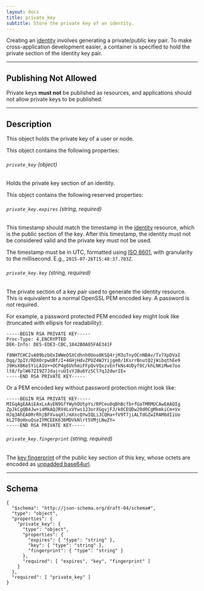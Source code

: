 ```yaml
---
layout: docs
title: private_key
subtitle: Store the private key of an identity.
---
```



Creating an [identity](/core/identity) involves generating a private/public
key pair. To make cross-application development easier, a container is
specified to hold the private section of the identity key pair.

---

## Publishing Not Allowed

Private keys **must not** be published as resources, and applications
should not allow private keys to be published.

---

## Description

This object holds the private key of a user or node.

This object contains the following properties:

###### `private_key` *(object)*

Holds the private key section of an identity.

This object contains the following reserved properties:

###### `private_key.expires` *(string, required)*

This timestamp should match the timestamp in the [identity](/core/identity)
resource, which is the public section of the key. After this timestamp, the
identity must not be considered valid and the private key must not be used.

The timestamp must be in UTC, formatted using [ISO 8601](https://en.wikipedia.org/wiki/ISO_8601),
with granularity to the millisecond. E.g., `2015-07-26T15:48:37.703Z`.

###### `private_key.key` *(string, required)*

The private section of a key pair used to generate the identity resource.
This is equivalent to a normal OpenSSL PEM encoded key. A password is *not*
required.

For example, a password protected PEM encoded key might look like
(truncated with ellipsis for readability):

	-----BEGIN RSA PRIVATE KEY-----
	Proc-Type: 4,ENCRYPTED
	DEK-Info: DES-EDE3-CBC,1842B0A85FAE341F

	f8NHTCHC2vA09bzbOxIWWeO5XCdhnh0Uoo8KSQ4rjM3uTnyOCnNBAv/Tv7XpDVaI
	Dqq/3pIY/RDXOrpwUBf/I+46HjHdvZPUZ4WJYijgm0/1KsrrBnutQ2jWibqthEe9
	J9HsX8Ke5YiLA1U++OCP4g6UVhmiFFpQvVQxzvEnfkNs4UDyf0C/khLNKiMwe7oo
	lt8/fplW67ZI9Z7JdajruUIvYJBu6YzSCl7qJ2dwrIE=
	-----END RSA PRIVATE KEY-----

Or a PEM encoded key without password protection might look like:

	-----BEGIN RSA PRIVATE KEY-----
	MIGqAgEAAiEAxLxAvEN9GfYWyhOUtpYs/RPCeu0qBhBcfb+fUaTMRMUCAwEAAQIg
	ZpJkCgQB4Jw+i4MkAQJRV4LxVYws1J3orXGgvjFJ/k0CEQDw20d0CgMkmkiCm+Vx
	HJq3AhEA0RrRhjBFXvaqXl/mXncQYwIQLiJCQHa+fV9T7jiALTdGZwIRAM8dIiUo
	kL2T0oHxuQseIYMCEEK636MDVkNlrt5VMjLNwZY=
	-----END RSA PRIVATE KEY-----

###### `private_key.fingerprint` *(string, required)*

The [key fingerprint](/core/cryptography#key-fingerprint) of the public key
section of this key, whose octets are encoded as [unpadded base64url][base64].

---

## Schema

	{
	  "$schema": "http://json-schema.org/draft-04/schema#",
	  "type": "object",
	  "properties": {
	    "private_key": {
	      "type": "object",
	      "properties": {
	        "expires": { "type": "string" },
	        "key": { "type": "string" },
	        "fingerprint": { "type": "string" }
	      },
	      "required": [ "expires", "key", "fingerprint" ]
	    }
	  },
	  "required": [ "private_key" ]
	}


[w_iso8601]: https://en.wikipedia.org/wiki/ISO_8601
[base64]: https://tools.ietf.org/html/rfc4648#section-5
